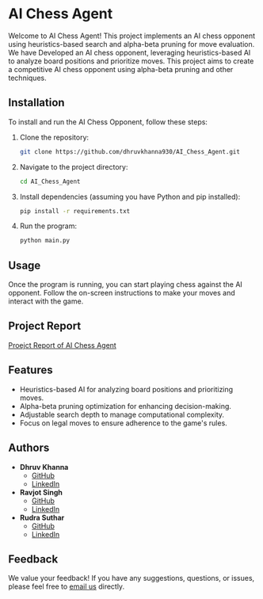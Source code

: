 # AI Chess Agent

Welcome to AI Chess Agent! This project implements an AI chess opponent using heuristics-based search and alpha-beta pruning for move evaluation. We have Developed an AI chess opponent, leveraging heuristics-based AI to analyze board positions and prioritize moves. This project aims to create a competitive AI chess opponent using alpha-beta pruning and other techniques.

## Installation

To install and run the AI Chess Opponent, follow these steps:

1. Clone the repository:

    ```bash
    git clone https://github.com/dhruvkhanna930/AI_Chess_Agent.git
    ```

2. Navigate to the project directory:

    ```bash
    cd AI_Chess_Agent
    ```

3. Install dependencies (assuming you have Python and pip installed):

    ```bash
    pip install -r requirements.txt
    ```

4. Run the program:

    ```bash
    python main.py
    ```


## Usage

Once the program is running, you can start playing chess against the AI opponent. Follow the on-screen instructions to make your moves and interact with the game.



## Project Report

[Proejct Report of AI Chess Agent](Media/ProjectReport.pdf)



## Features

- Heuristics-based AI for analyzing board positions and prioritizing moves.
- Alpha-beta pruning optimization for enhancing decision-making.
- Adjustable search depth to manage computational complexity.
- Focus on legal moves to ensure adherence to the game's rules.



## Authors

- **Dhruv Khanna**
  - [GitHub](https://github.com/dhruvkhanna930)
  - [LinkedIn](https://www.linkedin.com/in/dhruvkhanna930/)
- **Ravjot Singh**
  - [GitHub](https://github.com/ravjot07)
  - [LinkedIn](https://www.linkedin.com/in/ravjot-singh-6ba229257/)
- **Rudra Suthar**
  - [GitHub](https://github.com/Rudra1502)
  - [LinkedIn](https://www.linkedin.com/in/rudra-suthar-051205257/)




## Feedback

We value your feedback! If you have any suggestions, questions, or issues, please feel free to [email us](mailto:dhruvkhanna930@gmail.com) directly.





